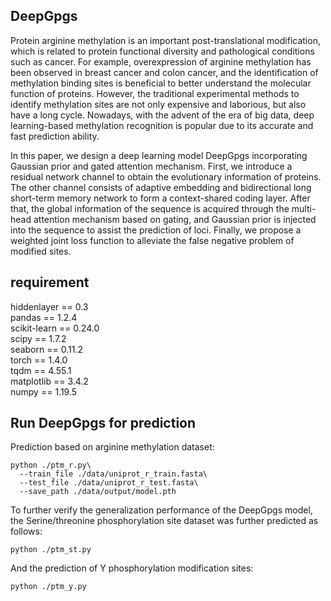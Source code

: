 ## DeepGpgs
Protein arginine methylation is an important post-translational modification, which is related to protein functional diversity and pathological conditions such as cancer. For example, overexpression of arginine methylation has been observed in breast cancer and colon cancer, and the identification of methylation binding sites is beneficial to better understand the molecular function of proteins. However, the traditional experimental methods to identify methylation sites are not only expensive and laborious, but also have a long cycle. Nowadays, with the advent of the era of big data, deep learning-based methylation recognition is popular due to its accurate and fast prediction ability.

In this paper, we design a deep learning model DeepGpgs incorporating Gaussian prior and gated attention mechanism. First, we introduce a residual network channel to obtain the evolutionary information of proteins. The other channel consists of adaptive embedding and bidirectional long short-term memory network to form a context-shared coding layer. After that, the global information of the sequence is acquired through the multi-head attention mechanism based on gating, and Gaussian prior is injected into the sequence to assist the prediction of loci. Finally, we propose a weighted joint loss function to alleviate the false negative problem of modified sites.



## requirement
hiddenlayer == 0.3  
pandas == 1.2.4  
scikit-learn == 0.24.0  
scipy == 1.7.2  
seaborn == 0.11.2  
torch == 1.4.0  
tqdm == 4.55.1  
matplotlib == 3.4.2  
numpy == 1.19.5  


## Run DeepGpgs for prediction
Prediction based on arginine methylation dataset:

```
python ./ptm_r.py\
  --train_file ./data/uniprot_r_train.fasta\
  --test_file ./data/uniprot_r_test.fasta\
  --save_path ./data/output/model.pth
```
To further verify the generalization performance of the DeepGpgs model, the Serine/threonine phosphorylation site dataset was further predicted as follows:

```
python ./ptm_st.py
```
  And the prediction of Y phosphorylation modification sites:

```
python ./ptm_y.py
```
